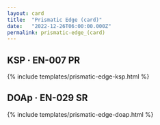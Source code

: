 ```yaml
---
layout: card
title:  "Prismatic Edge (card)"
date:   "2022-12-26T06:00:00.000Z"
permalink: prismatic-edge_(card)
---
```


## KSP &middot; EN-007 PR

{% include templates/prismatic-edge-ksp.html %}


## DOAp &middot; EN-029 SR

{% include templates/prismatic-edge-doap.html %}
